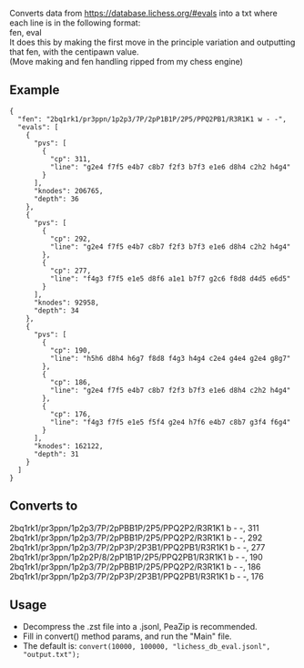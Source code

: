 Converts data from https://database.lichess.org/#evals into a txt where each line is in the following format:\
fen, eval\
It does this by making the first move in the principle variation and outputting that fen, with the centipawn value.\
(Move making and fen handling ripped from my chess engine)

## Example
```
{
  "fen": "2bq1rk1/pr3ppn/1p2p3/7P/2pP1B1P/2P5/PPQ2PB1/R3R1K1 w - -",
  "evals": [
    {
      "pvs": [
        {
          "cp": 311,
          "line": "g2e4 f7f5 e4b7 c8b7 f2f3 b7f3 e1e6 d8h4 c2h2 h4g4"
        }
      ],
      "knodes": 206765,
      "depth": 36
    },
    {
      "pvs": [
        {
          "cp": 292,
          "line": "g2e4 f7f5 e4b7 c8b7 f2f3 b7f3 e1e6 d8h4 c2h2 h4g4"
        },
        {
          "cp": 277,
          "line": "f4g3 f7f5 e1e5 d8f6 a1e1 b7f7 g2c6 f8d8 d4d5 e6d5"
        }
      ],
      "knodes": 92958,
      "depth": 34
    },
    {
      "pvs": [
        {
          "cp": 190,
          "line": "h5h6 d8h4 h6g7 f8d8 f4g3 h4g4 c2e4 g4e4 g2e4 g8g7"
        },
        {
          "cp": 186,
          "line": "g2e4 f7f5 e4b7 c8b7 f2f3 b7f3 e1e6 d8h4 c2h2 h4g4"
        },
        {
          "cp": 176,
          "line": "f4g3 f7f5 e1e5 f5f4 g2e4 h7f6 e4b7 c8b7 g3f4 f6g4"
        }
      ],
      "knodes": 162122,
      "depth": 31
    }
  ]
}
```
## Converts to

2bq1rk1/pr3ppn/1p2p3/7P/2pPBB1P/2P5/PPQ2P2/R3R1K1 b - -, 311\
2bq1rk1/pr3ppn/1p2p3/7P/2pPBB1P/2P5/PPQ2P2/R3R1K1 b - -, 292\
2bq1rk1/pr3ppn/1p2p3/7P/2pP3P/2P3B1/PPQ2PB1/R3R1K1 b - -, 277\
2bq1rk1/pr3ppn/1p2p2P/8/2pP1B1P/2P5/PPQ2PB1/R3R1K1 b - -, 190\
2bq1rk1/pr3ppn/1p2p3/7P/2pPBB1P/2P5/PPQ2P2/R3R1K1 b - -, 186\
2bq1rk1/pr3ppn/1p2p3/7P/2pP3P/2P3B1/PPQ2PB1/R3R1K1 b - -, 176

## Usage
- Decompress the .zst file into a .jsonl, PeaZip is recommended.
- Fill in convert() method params, and run the "Main" file.
- The default is: ```convert(10000, 100000, "lichess_db_eval.jsonl", "output.txt");```
